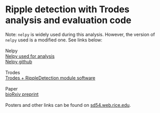# Ripple detection with Trodes analysis and evaluation code

Note: `nelpy` is widely used during this analysis. However, the version of `nelpy` used is a modified one. See links below:<br><br>
Nelpy<br>
[Nelpy used for analysis](https://github.com/shayokdutta/nelpy_modified)<br>
[Nelpy github](https://github.com/nelpy)
<br><br>
Trodes<br>
[Trodes + RippleDetection module software](https://bitbucket.org/mkarlsso/trodes/branch/rippleDetectionBeagleBoneStimModule)
<br><br>
Paper<br>
[bioRxiv preprint](https://www.biorxiv.org/content/early/2018/04/11/298661)
<br><br>
Posters and other links can be found on [sd54.web.rice.edu](http://sd54.web.rice.edu/research/).
